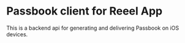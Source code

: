 Passbook client for Reeel App
===

This is a backend api for generating and delivering Passbook on iOS devices. 
